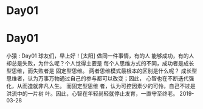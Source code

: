 # Day01

# Day01

小猿 : Day01 球友们，早上好！[太阳] 做同一件事情，有的人 能够成功，有的人却总是失败，为什么呢？个人觉得主要是 每个人思维方式的不同，成功者是成长型思维，而失败者是 固定型思维。 两者思维模式最根本的区别是什么呢？ 成长型 思维者，认为万事万物通过自己的参与都可以改变；因此， 心智也在不断迭代强化，从而造就非凡人生。 而固定型思维 者，认为可控因素少的可怜，自己不过是洪流中的一片树 叶。因此，心智在年轻尚轻就停止发育，一直守至终老。 2019-03-28